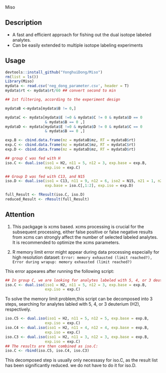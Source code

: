Miso

## Description

- A fast and efficient approach for fishing out the dual isotope labeled analytes.
- Can be easily extended to multiple isotope labeling experiments


## Usage
```r 
devtools::install_github("YonghuiDong/Miso") 
rm(list = ls())
Library(Miso)
mydata <- read.csv('neg_dong_parameter.csv', header = T)
mydata$rt <- mydata$rt/60 ## convert second to min

## 1st filtering, according to the experiment design

mydataB <-mydata[mydata$B != 0,]

mydataC <- mydata[mydata$E !=0 & mydata$C != 0 & mydata$D == 0 
                  & mydata$B == 0 ,]
mydataD <- mydata[mydata$E !=0 & mydata$D != 0 & mydata$C == 0 
                  & mydata$B == 0 ,]

exp.B <- cbind.data.frame(mz = mydataB$mz, RT = mydataB$rt)
exp.C <- cbind.data.frame(mz = mydataC$mz, RT = mydataC$rt)
exp.D <- cbind.data.frame(mz = mydataD$mz, RT = mydataD$rt)

## group C was fed with H
iso.C <- dual.iso(iso1 = H2, n11 = 5, n12 = 3, exp.base = exp.B, 
                  exp.iso = exp.C)

## Group D was fed with C13, and N15
iso.D <- dual.iso(iso1 = C13, n11 = 9, n12 = 6, iso2 = N15, n21 = 1, n22 = 0,
                  exp.base = iso.C[,1:2], exp.iso = exp.D)

full_Result <- fResult(iso.C, iso.D)
reduced_Result <- rResult(full_Result)
```
## Attention

1. This packgage is xcms based. xcms processing is crucial for the subsequent processing, either false positive or false negative results from xcms can strongly affect the number of selected labeled analytes. It is recommended to optimize the xcms parameters.     

2. R memory limit error might appear during data processing especially for high resolution dataset:
`Error: memory exhausted (limit reached?), Error during wrapup: memory exhausted (limit reached?)` 

This error appeares after running the following script:

```r
## In group C, we are looking for analytes labeled with 5, 4, or 3 deuterium (H2).
iso.C <- dual.iso(iso1 = H2, n11 = 5, n12 = 3, exp.base = exp.B, 
                  exp.iso = exp.C)
```

To solve the memory limit problem,this script can be decomposed into 3 steps, searching for analytes labled with 5, 4, or 3 deuterium (H2), respectively.

```r
iso.C5 <- dual.iso(iso1 = H2, n11 = 5, n12 = 5, exp.base = exp.B, 
                  exp.iso = exp.C)
iso.C4 <- dual.iso(iso1 = H2, n11 = 4, n12 = 4, exp.base = exp.B, 
                  exp.iso = exp.C)
iso.C3 <- dual.iso(iso1 = H2, n11 = 3, n12 = 3, exp.base = exp.B, 
                  exp.iso = exp.C)
## The results are then combined as iso.C:
iso.C <- rbind(iso.C5, iso.C4, iso.C3)
```

This decomposed step is usually only necessasy for iso.C, as the result list has been significantly reduced. we do not have to do it for iso.D.
